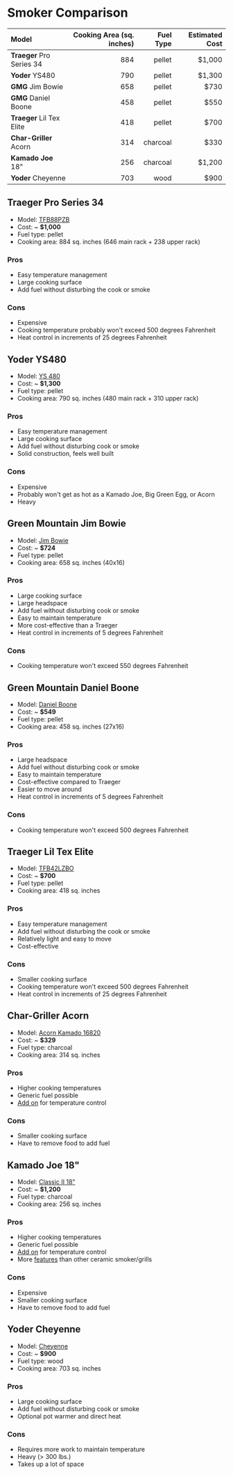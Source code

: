 # Smoker Comparison

| Model                   | Cooking Area (sq. inches) | Fuel Type | Estimated Cost |
|:------------------------|--------------------------:|----------:|---------------:|
|**Traeger** Pro Series 34|884                        |pellet     |          $1,000|
|**Yoder** YS480          |790                        |pellet     |          $1,300|
|**GMG** Jim Bowie        |658                        |pellet     |            $730|
|**GMG** Daniel Boone     |458                        |pellet     |            $550|
|**Traeger** Lil Tex Elite|418                        |pellet     |            $700|
|**Char-Griller** Acorn   |314                        |charcoal   |            $330|
|**Kamado Joe** 18"       |256                        |charcoal   |          $1,200|
|**Yoder** Cheyenne       |703                        |wood       |            $900|

## Traeger Pro Series 34

* Model: [TFB88PZB](https://www.traegergrills.com/shop/grills/pro-series/34-bronze/TFB88PZB.html#gclid=CjwKCAjwzoDXBRBbEiwAGZRIeEeYBhivkU1KiO1RZjgQ-1zBuzi7Fym7PPXaGWBy0AbfNKwS7tD3ShoCNKUQAvD_BwE)
* Cost: ~ **$1,000**
* Fuel type: pellet
* Cooking area: 884 sq. inches (646 main rack + 238 upper rack)

### Pros

* Easy temperature management
* Large cooking surface
* Add fuel without disturbing the cook or smoke

### Cons

* Expensive
* Cooking temperature probably won't exceed 500 degrees Fahrenheit
* Heat control in increments of 25 degrees Fahrenheit

## Yoder YS480

* Model: [YS 480](https://www.yodersmokers.com/ys480-pellet-grill.html)
* Cost: ~ **$1,300**
* Fuel type: pellet
* Cooking area: 790 sq. inches (480 main rack + 310 upper rack)

### Pros

* Easy temperature management
* Large cooking surface
* Add fuel without disturbing cook or smoke
* Solid construction, feels well built

### Cons

* Expensive
* Probably won't get as hot as a Kamado Joe, Big Green Egg, or Acorn
* Heavy

## Green Mountain Jim Bowie

* Model: [Jim Bowie](https://greenmountaingrills.com/products/grills/jim-bowie-pellet-grill-non-wifi-blk/)
* Cost: ~ **$724**
* Fuel type: pellet
* Cooking area: 658 sq. inches (40x16)

### Pros

* Large cooking surface
* Large headspace
* Add fuel without disturbing cook or smoke
* Easy to maintain temperature
* More cost-effective than a Traeger
* Heat control in increments of 5 degrees Fahrenheit

### Cons

* Cooking temperature won't exceed 550 degrees Fahrenheit

## Green Mountain Daniel Boone

* Model: [Daniel Boone](https://greenmountaingrills.com/products/grills/daniel-boone-pellet-grill-non-wifi-blk/)
* Cost: ~ **$549**
* Fuel type: pellet
* Cooking area: 458 sq. inches (27x16)

### Pros

* Large headspace
* Add fuel without disturbing cook or smoke
* Easy to maintain temperature
* Cost-effective compared to Traeger
* Easier to move around
* Heat control in increments of 5 degrees Fahrenheit

### Cons

* Cooking temperature won't exceed 500 degrees Fahrenheit

## Traeger Lil Tex Elite

* Model: [TFB42LZBO](https://www.traegergrills.com/shop/grills/elite-series/lil-tex/TFB42LZBO.html)
* Cost: ~ **$700**
* Fuel type: pellet
* Cooking area: 418 sq. inches

### Pros

* Easy temperature management
* Add fuel without disturbing the cook or smoke
* Relatively light and easy to move
* Cost-effective

### Cons

* Smaller cooking surface
* Cooking temperature won't exceed 500 degrees Fahrenheit
* Heat control in increments of 25 degrees Fahrenheit

## Char-Griller Acorn

* Model: [Acorn Kamado 16820](https://www.chargriller.com/collections/kamado-grills/products/akorn-kamado-16820)
* Cost: ~ **$329**
* Fuel type: charcoal
* Cooking area: 314 sq. inches

### Pros

* Higher cooking temperatures
* Generic fuel possible
* [Add on](https://bbqguru.com/storenav?categoryid=1&productid=22) for
  temperature control

### Cons

* Smaller cooking surface
* Have to remove food to add fuel

## Kamado Joe 18"

* Model: [Classic II 18"](http://www.kamadojoe.com/grills/classic-18/#1460479123583-99b2c8f9-9b46)
* Cost: ~ **$1,200**
* Fuel type: charcoal
* Cooking area: 256 sq. inches

### Pros

* Higher cooking temperatures
* Generic fuel possible
* [Add on](https://bbqguru.com/storenav?categoryid=1&productid=22) for
  temperature control
* More [features](https://www.bbqguys.com/bbq-learning-center/comparisons/big-green-egg-vs-kamado-joe)
  than other ceramic smoker/grills

### Cons

* Expensive
* Smaller cooking surface
* Have to remove food to add fuel

## Yoder Cheyenne

* Model: [Cheyenne](https://www.yodersmokers.com/cheyenne.html)
* Cost: ~ **$900**
* Fuel type: wood
* Cooking area: 703 sq. inches

### Pros

* Large cooking surface
* Add fuel without disturbing cook or smoke
* Optional pot warmer and direct heat

### Cons

* Requires more work to maintain temperature
* Heavy (> 300 lbs.)
* Takes up a lot of space
